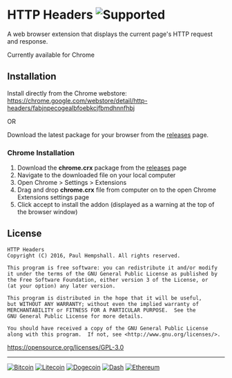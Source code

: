# HTTP Headers ![Supported](https://img.shields.io/badge/browser-chrome-green.svg "Supported Platforms") 

A web browser extension that displays the current page's HTTP request and response.

Currently available for Chrome

## Installation

Install directly from the Chrome webstore:
https://chrome.google.com/webstore/detail/http-headers/fabjnpecogealbfoebkcjfbmdhnnfhbj

OR

Download the latest package for your browser from the [releases](https://github.com/phempshall/http-headers/releases) page.

### Chrome Installation

1. Download the **chrome.crx** package from the [releases](https://github.com/phempshall/http-headers/releases) page
2. Navigate to the downloaded file on your local computer
3. Open Chrome > Settings > Extensions
4. Drag and drop **chrome.crx** file from computer on to the open Chrome Extensions settings page
5. Click accept to install the addon (displayed as a warning at the top of the browser window)



## License

	HTTP Headers
	Copyright (C) 2016, Paul Hempshall. All rights reserved.

	This program is free software: you can redistribute it and/or modify
	it under the terms of the GNU General Public License as published by
	the Free Software Foundation, either version 3 of the License, or
	(at your option) any later version.

	This program is distributed in the hope that it will be useful,
	but WITHOUT ANY WARRANTY; without even the implied warranty of
	MERCHANTABILITY or FITNESS FOR A PARTICULAR PURPOSE.  See the
	GNU General Public License for more details.

	You should have received a copy of the GNU General Public License
	along with this program.  If not, see <http://www.gnu.org/licenses/>.

https://opensource.org/licenses/GPL-3.0



---
[![Bitcoin](https://img.shields.io/badge/donations-Bitcoin-orange.svg)](https://blockchain.info/address/1K1AhrU5JS8euypB3Vw2iGxXqsbwcf9kxN)   [![Litecoin](https://img.shields.io/badge/donations-Litecoin-lightgrey.svg)](http://ltc.blockr.io/address/info/LLowTnsW4d3uymbZiiFZLUkejZCcdcmW6F)   [![Dogecoin](https://img.shields.io/badge/donations-Dogecoin-yellow.svg)](https://dogechain.info/address/DGB5acV5rfEZaovAM1PNHmbbecrrwb1jsG)   [![Dash](https://img.shields.io/badge/donations-Dash-blue.svg)](https://explorer.dash.org/address/XpRyt7DGjprwZxV5Bqh9y2WmBzWaKPmqX5)    [![Ethereum](https://img.shields.io/badge/donations-Ethereum-93a1c6.svg)](https://etherscan.io/address/0xe8b4f8842bf14b9a4ce675461153ea21ca742bc7)
